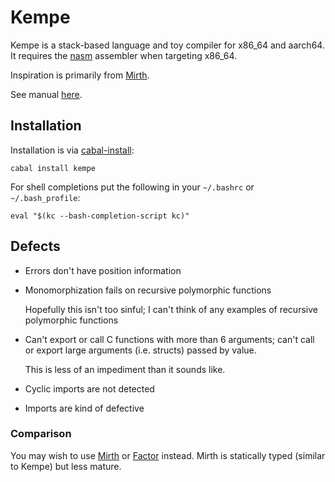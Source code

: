 # Kempe

Kempe is a stack-based language and toy compiler for x86_64 and aarch64. It requires the
[nasm](https://nasm.us/) assembler when targeting x86_64.

Inspiration is primarily from [Mirth](https://github.com/mirth-lang/mirth).

See manual
[here](http://hackage.haskell.org/package/kempe/src/docs/manual.pdf).

## Installation

Installation is via [cabal-install](https://www.haskell.org/cabal/):

```
cabal install kempe
```

For shell completions put the following in your `~/.bashrc` or
`~/.bash_profile`:

```
eval "$(kc --bash-completion-script kc)"
```

## Defects

  * Errors don't have position information
  * Monomorphization fails on recursive polymorphic functions

    Hopefully this isn't too sinful; I can't think of any examples of recursive
    polymorphic functions
  * Can't export or call C functions with more than 6 arguments; can't call or
    export large arguments (i.e. structs) passed by value.

    This is less of an impediment than it sounds like.
  * Cyclic imports are not detected
  * Imports are kind of defective

### Comparison

You may wish to use [Mirth](https://github.com/mirth-lang/mirth/) or
[Factor](https://factorcode.org/) instead. Mirth is statically typed (similar to
Kempe) but less mature.
